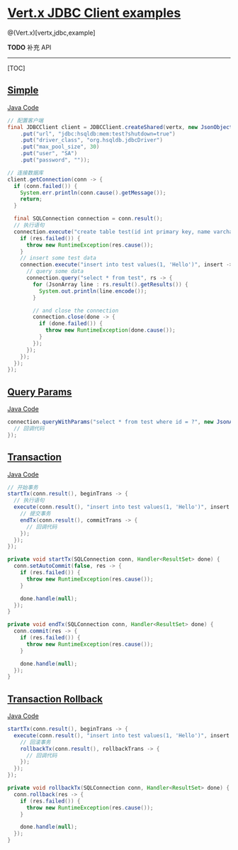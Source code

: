 # [Vert.x JDBC Client examples](https://github.com/vert-x3/vertx-examples/tree/master/jdbc-examples)

@(Vert.x)[vertx,jdbc,example]

**TODO** 补充 API

---

[TOC]

## [Simple](https://github.com/vert-x3/vertx-examples/tree/master/jdbc-examples#simple)

[Java Code](https://github.com/vert-x3/vertx-examples/tree/master/jdbc-examples/src/main/java/io/vertx/example/jdbc/simple)

```java
// 配置客户端
final JDBCClient client = JDBCClient.createShared(vertx, new JsonObject()
    .put("url", "jdbc:hsqldb:mem:test?shutdown=true")
    .put("driver_class", "org.hsqldb.jdbcDriver")
    .put("max_pool_size", 30)
    .put("user", "SA")
    .put("password", ""));

// 连接数据库
client.getConnection(conn -> {
  if (conn.failed()) {
    System.err.println(conn.cause().getMessage());
    return;
  }

  final SQLConnection connection = conn.result();
  // 执行语句
  connection.execute("create table test(id int primary key, name varchar(255))", res -> {
    if (res.failed()) {
      throw new RuntimeException(res.cause());
    }
    // insert some test data
    connection.execute("insert into test values(1, 'Hello')", insert -> {
      // query some data
      connection.query("select * from test", rs -> {
        for (JsonArray line : rs.result().getResults()) {
          System.out.println(line.encode());
        }

        // and close the connection
        connection.close(done -> {
          if (done.failed()) {
            throw new RuntimeException(done.cause());
          }
        });
      });
    });
  });
});
```

## [Query Params](https://github.com/vert-x3/vertx-examples/tree/master/jdbc-examples#query-params)

[Java Code](https://github.com/vert-x3/vertx-examples/tree/master/jdbc-examples/src/main/java/io/vertx/example/jdbc/query_params)

```java
connection.queryWithParams("select * from test where id = ?", new JsonArray().add(2), rs -> {
  // 回调代码
});
```

## [Transaction](https://github.com/vert-x3/vertx-examples/tree/master/jdbc-examples#transaction)

[Java Code](https://github.com/vert-x3/vertx-examples/tree/master/jdbc-examples/src/main/java/io/vertx/example/jdbc/transaction)

```java
// 开始事务
startTx(conn.result(), beginTrans -> {
  // 执行语句
  execute(conn.result(), "insert into test values(1, 'Hello')", insert -> {
    // 提交事务
    endTx(conn.result(), commitTrans -> {
      // 回调代码
    });
  });
});

private void startTx(SQLConnection conn, Handler<ResultSet> done) {
  conn.setAutoCommit(false, res -> {
    if (res.failed()) {
      throw new RuntimeException(res.cause());
    }

    done.handle(null);
  });
}

private void endTx(SQLConnection conn, Handler<ResultSet> done) {
  conn.commit(res -> {
    if (res.failed()) {
      throw new RuntimeException(res.cause());
    }

    done.handle(null);
  });
}
```

## [Transaction Rollback](https://github.com/vert-x3/vertx-examples/tree/master/jdbc-examples#transaction-rollback)

[Java Code](https://github.com/vert-x3/vertx-examples/tree/master/jdbc-examples/src/main/java/io/vertx/example/jdbc/transaction_rollback)

```java
startTx(conn.result(), beginTrans -> {
  execute(conn.result(), "insert into test values(1, 'Hello')", insert -> {
    // 回滚事务
    rollbackTx(conn.result(), rollbackTrans -> {
      // 回调代码
    });
  });
});

private void rollbackTx(SQLConnection conn, Handler<ResultSet> done) {
  conn.rollback(res -> {
    if (res.failed()) {
      throw new RuntimeException(res.cause());
    }

    done.handle(null);
  });
}
```
